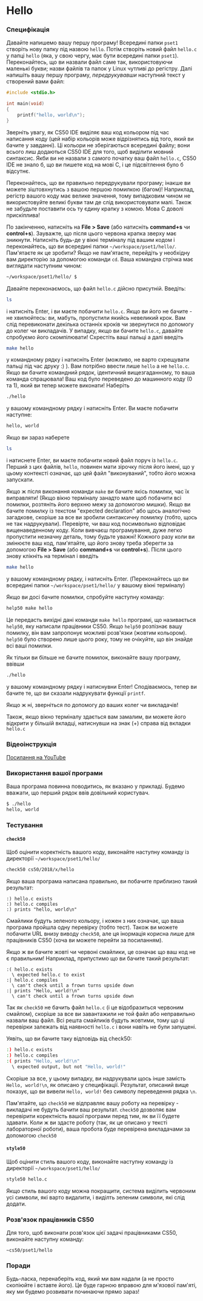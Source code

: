 # Hello

### Специфікація

Давайте напишемо вашу першу програму!
Всередині папки `pset1` створіть нову папку під назвою `hello`. Потім створіть новий файл `hello.c` у папці `hello` (яка, у свою чергу, має бути всередині папки `pset1`). Переконайтесь, що ви назвали файл саме так, використовуючи маленькі букви; назви файлів та папок у Linux чутливі до регістру. Далі напишіть вашу першу програму, *передрукувавши* наступний текст у створений вами файл:

```c
#include <stdio.h>

int main(void)
{
    printf("hello, world\n");
}
```

Зверніть увагу, як CS50 IDE виділяє ваш код кольором під час написання коду (цей набір кольорів може відрізнятись від того, який ви бачите у завданні). Ці кольори не зберігаються всередині файлу; вони всього лиш додаються CS50 IDE для того, щоб виділити мовний синтаксис.
Якби ви не назвали з самого початку ваш файл `hello.c`, CS50 IDE не знало б, що ви пишете код на мові C, і це підсвітлення було б відсутнє.

Переконайтесь, що ви правильно передрукували програму; інакше ви можете зіштовхнутись з вашою першою помилкою (багом)!
Наприклад, регістр вашого коду має велике значення, тому випадковим чином не використовуйте великі букви там де слід використовувати малі.
Також не забудьте поставити ось ту єдину крапку з комою. Мова С доволі прискіплива!

По закінченню, натисніть на **File > Save** (або натисніть **command+s** чи **control+s**). Зауважте, що після цього червона крапка зверху має зникнути.
Натисніть будь-де у вікні терміналу під вашим кодом і переконайтесь, що ви всередині папки `~/workspace/pset1/hello/`.
Пам'ятаєте як це зробити? Якщо не пам'ятаєте, перейдіть у необхідну вам директорію за допомогою команди `cd`.
Ваша командна стрічка має виглядати наступним чином:

```bash
~/workspace/pset1/hello/ $
```

Давайте переконаємось, що файл `hello.c` дійсно присутній. Введіть:

```bash
ls
```

і натисніть Enter, і ви маєте побачити `hello.c`. Якщо ви його не бачите - не хвилюйтесь: ви, мабуть, пропустили якийсь невеликий крок.
Вам слід перевиконати декілька останніх кроків чи звернутися по допомогу до колег чи викладачів.
У випадку, якщо ви бачите `hello.c`, давайте спробуємо його скомпілювати! Схрестіть ваші пальці а далі введіть

```bash
make hello
```

у командному рядку і натисніть Enter (можливо, не варто схрещувати пальці під час друку :) ). Вам потрібно ввести лише `hello` а не `hello.c`.
Якщо ви бачите командний рядок, ідентичний вищезгаданному, то ваша команда спрацювала! Ваш код було переведено до машинного коду (0 та 1), який ви тепер можете виконати!
Наберіть

``` bash
./hello
```

у вашому командному рядку і натисніть Enter. Ви маєте побачити наступне:

``` bash
hello, world
```

Якщо ви зараз наберете

``` bash
ls
```

і натиснете Enter, ви маєте побачити новий файл поруч із `hello.c`. Перший з цих файлів, `hello`, повинен мати зірочку після його імені, що у цьому контексті означає, що цей файл "виконуваний", тобто його можна запускати.

Якщо ж після виконання команди `make` ви бачите якісь помилки, час їх виправляти! (Якщо вікно терміналу занадто мале щоб побачити всі помилки, розтяніть його верхню межу за допомогою мишки). Якщо ви бачите помилку із текстом "expected declaration" або щось аналогічно загадкове, скоріше за все ви зробили синтаксичну помилку (тобто, щось не так надрукували). Перевірте, чи ваш код посимвольно відповідає вищенаведенному коду. Коли вивчаєш програмування, дуже легко пропустити незначну деталь, тому будьте уважні! Кожного разу коли ви змінюєте ваш код, пам'ятайте, що його знову треба зберегти за допомогою **File > Save** (або **command+s** чи **control+s**). Після цього знову клікніть на термінал і введіть

```bash
make hello
```

у вашому командному рядку, і натисніть Enter. (Переконайтесь що ви всередині папки `~/workspace/pset1/hello/` у вашому вікні терміналу)

Якщо ви досі бачите помилки, спробуйте наступну команду:

```bash
help50 make hello
```

Це передасть вихідні дані команди `make hello` програмі, що називається `help50`, яку написали працівники CS50. Якщо `help50` розпізнає вашу помилку, він вам запропонує можливі розв'язки (жовтим кольором).
`help50` було створено лише цього року, тому не очікуйте, що він знайде всі ваші помилки.

Як тільки ви більше не бачите помилок, виконайте вашу програму, ввівши

```bash
./hello
```
у вашому командному рядку і натиснувни Enter! Сподіваємось, тепер ви бачите те, що ви сказали надрукувати функції `printf`.

Якщо ж ні, зверніться по допомогу до ваших колег чи викладачів!

Також, якщо вікно терміналу здається вам замалим, ви можете його відкрити у більшій вкладці, натиснувши на знак (+) справа від вкладки `hello.c`

### Відеоінструкція

[Посилання на YouTube](https://www.youtube.com/watch?v=vbkTzOytISY)

### Використання вашої програми

Ваша програма повинна поводитись, як вказано у прикладі. Будемо вважати, що перший рядок ввів довільний користувач.

``` bash
$ ./hello
hello, world
```

### Тестування

#### `check50`

Щоб оцінити коректність вашого коду, виконайте наступну команду із директорії `~/workspace/pset1/hello/`

``` bash
check50 cs50/2018/x/hello
```

Якщо ваша програма написана правильно, ви побачите приблизно такий результат:

```
:) hello.c exists
:) hello.c compiles
:) prints "hello, world\n"
```

Смайлики будуть зеленого кольору, і кожен з них означає, що ваша програма пройшла одну перевірку (тобто тест).
Також ви можете побачити URL внизу виводу `check50`, але ця інормація корисна лише для працівників CS50 (хоча ви можете перейти за посиланням).

Якщо ж ви бачите жовті чи червоні смайлики, це означає що ваш код не є правильним! Наприклад, припустимо що ви бачите такий результат:

```
:( hello.c exists
  \ expected hello.c to exist
:| hello.c compiles
  \ can't check until a frown turns upside down
:| prints "Hello, world!\n"
  \ can't check until a frown turns upside down
  ```

Так як `check50` не бачить файл `hello.c` (і це відобразиться червоним смайлом), скоріше за все ви завантажили не той файл або неправильно назвали ваш файл. Всі решта смайликів будуть жовтими, тому що ці перевірки залежать від наявності `hello.c` і вони навіть не були запущені.

Уявіть, що ви бачите таку відповідь від check50:

```bash
:) hello.c exists
:) hello.c compiles
:( prints "Hello, world!\n"
  \ expected output, but not "Hello, world!"
 ```

Скоріше за все, у цьому випадку, ви надрукували щось інше замість `Hello, world!\n`, як описано у специфікації. Результат, описаний вище показує, що ви вивели `Hello, world!` без символу переведення рядка `\n`.

Пам'ятайте, що `check50` не відправляє вашу роботу на перевірку - викладачі не будуть бачити ваш результат. `check50` дозволяє вам перевірити коректність вашої програми перед тим, як ви її будете здавати. Коли ж ви здасте роботу (так, як це описано у тексті лабораторної роботи), ваша пробота буде перевірена викладачами за допомогою `check50`

#### `style50`

Щоб оцінити стиль вашого коду, виконайте наступну команду із директорії `~/workspace/pset1/hello/`

``` bash
style50 hello.c
```

Якщо стиль вашого коду можна покращити, система виділить червоним усі символи, які варто видалити, і виділть зеленим символи, які слід додати.

### Розв'язок працівників CS50

Для того, щоб виконати розв'язок цієї задачі працівниками CS50, виконайте наступну команду:

```
~cs50/pset1/hello
```

### Поради

Будь-ласка, перенаберіть код, який ми вам надали (а не просто скопіюйте і вставте його). Це буде гарною вправою для м'язової пам'яті, яку ми будемо розвивати починаючи прямо зараз!
